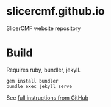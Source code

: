 # slicercmf.github.io
SlicerCMF website repository

# Build

Requires ruby, bundler, jekyll. 

```
gem install bundler
bundle exec jekyll serve
```

See [full instructions from GitHub](https://help.github.com/articles/setting-up-your-github-pages-site-locally-with-jekyll)
